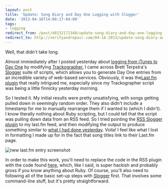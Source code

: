 ```yaml
---
layout: post 
title: 'Update: Song Diary and Day One Logging with Slogger' 
date: '2013-04-16T14:00:17-04:00' 
tags: 
- logging 
redirect_from: /post/48132171348/update-song-diary-and-day-one-logging-with-slogger/
redirect_to: http://verifyandrepair.com/04-16-2013/update-song-diary-and-day-one-logging-with-slogger
---
```


Well, that didn't take long.

Almost immiediately after I posted yesterday about [logging from iTunes to Day One](/post/48046602590/song-diary-log-itunes-tracks-to-day-one) by modifying [Trackographer](http://dougscripts.com/itunes/scripts/ss.php?sp=trackographer), I came across Brett Terpstra's [Slogger](https://github.com/ttscoff/Slogger) suite of scripts, which allows you to generate Day One entries from an incredible variety of web-based services. Obviously, it was the[Last.fm plugin](https://github.com/ttscoff/Slogger/blob/master/plugins/lastfmlogger.rb) that really intrigued me, especially since my Trackographer script was being a little finnicky yesterday morning.

So I tested it. My initial results were pretty unsatisfying, with songs getting pulled down in seemingly random order. They also didn't include a timestamp for me to manually rearrange them if I wanted to (which I didn't). I know literally nothing about Ruby scripting, but I could tell that the script was pulling down data from an RSS feed. So I tried pointing the [RSS Slogger plugin](https://github.com/ttscoff/Slogger/blob/master/pluginssslogger.rb) to my last.fm feed, and then modifying the output to produce something similar to [what I had done yesterday](http://d.pr/uZzZ). Voila! I feel like what I lost in formatting I made up for in the fact that song titles link to their Last.fm page.

![new last.fm entry screenshot](http://d.pr/vAtA+)

In order to make this work, you'll need to replace the code in the RSS plugin with the code found [here](http://d.pr/E0dd), which, like I said, is super hackish and probably gross if you know anything about Ruby. Of course, you'll also need to following all of the basic set-up steps with [Slogger](https://github.com/ttscoff/Slogger/blob/masterEADME.md) first. That involves some command-line stuff, but it's pretty straightforward.
